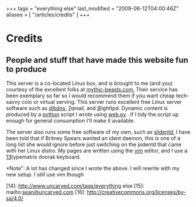+++
tags = "everything else"
last_modified = "2009-06-12T04:00:46Z"
aliases = [ "/articles/credits" ]
+++
# Credits

## People and stuff that have made this website fun to produce

This server is a co-located Linux box, and is brought to me (and you)
courtesy of the excellent folks at [mythic-beasts.com.][5] Their service
has been exemplary so far so I would recommend them if you want cheap
tech-savvy colo or virtual serving. This server runs excellent free
Linux server software such as [djbdns,][6] [7]qmail, and [8]lighttpd.
Dynamic content is produced by a [python][9] script I wrote using
[web.py][10] . If I tidy the script up enough for general consumption
I'll make it available.

The server also runs some free software of my own, such as
[slidentd.][11] I have been told that if Britney Spears wanted an ident
daemon, this is one of a long list she would ignore before just
switching on the pidentd that came with her Linux distro. My pages are
written using the [vim][12] editor, and I use a [13]typematrix dvorak
keyboard.

*Note": A lot has changed since I wrote the above.  I will rewrite  with my new
setup.  I still use vim though

[1]: http://www.uncarved.com/articles/credits
[2]: http://www.uncarved.com/
[3]: http://www.uncarved.com/articles/contact
[4]: http://www.uncarved.com/login/
[5]: http://www.mythic-beasts.com/
[6]: http://cr.yp.to/djbdns.html
[7]: http://www.qmail.org/
[8]: http://www.lighttpd.net/
[9]: http://www.python.org/
[10]: http://webpy.org/
[11]: http://www.uncarved.com/static/slidentd/
[12]: http://www.vim.org/
[13]: http://www.typematrix.com/
[14]: http://www.uncarved.com/tags/everything else
[15]: mailto:sean@uncarved.com
[16]: http://creativecommons.org/licenses/by-sa/4.0/
